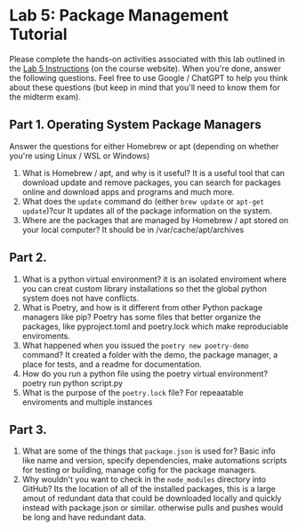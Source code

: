 # Lab 5: Package Management Tutorial

Please complete the hands-on activities associated with this lab outlined in the <a href="https://csci338.github.io/fall2024/assignments/lab05" target="_blank">Lab 5 Instructions</a> (on the course website). When you're done, answer the following questions. Feel free to use Google / ChatGPT to help you think about these questions (but keep in mind that you'll need to know them for the midterm exam).

## Part 1. Operating System Package Managers

Answer the questions for either Homebrew or apt (depending on whether you're using Linux / WSL or Windows)

1. What is Homebrew / apt, and why is it useful?
   It is a useful tool that can download update and remove packages, you can search for packages online and download apps and programs and much more.
2. What does the `update` command do (either `brew update` or `apt-get update`)?cur
   It updates all of the package information on the system.
3. Where are the packages that are managed by Homebrew / apt stored on your local computer?
   It should be in /var/cache/apt/archives

## Part 2.

1. What is a python virtual environment?
   it is an isolated enviroment where you can creat custom library installations so thet the global python system does not have conflicts.
2. What is Poetry, and how is it different from other Python package managers like pip?
   Poetry has some files that better organize the packages, like pyproject.toml and poetry.lock which make reproduciable enviroments.
3. What happened when you issued the `poetry new poetry-demo` command?
   It created a folder with the demo, the package manager, a place for tests, and a readme for documentation.
4. How do you run a python file using the poetry virtual environment?
   poetry run python script.py
5. What is the purpose of the `poetry.lock` file?
   For repeaatable enviroments and multiple instances

## Part 3.

1. What are some of the things that `package.json` is used for?
   Basic info like name and version, specify dependencies, make automations scripts for testing or building, manage cofig for the package managers.
2. Why wouldn't you want to check in the `node_modules` directory into GitHub?
   Its the location of all of the installed packages, this is a large amout of redundant data that could be downloaded locally and quickly instead with package.json or similar. otherwise pulls and pushes would be long and have redundant data.
